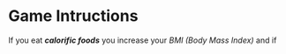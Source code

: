 # Game Intructions 
If you eat ***calorific foods*** you increase your *BMI (Body Mass Index)* and if 
